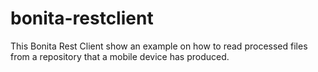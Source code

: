 # bonita-restclient
This Bonita Rest Client show an example on how to read processed files from a repository that a mobile device has produced. 
